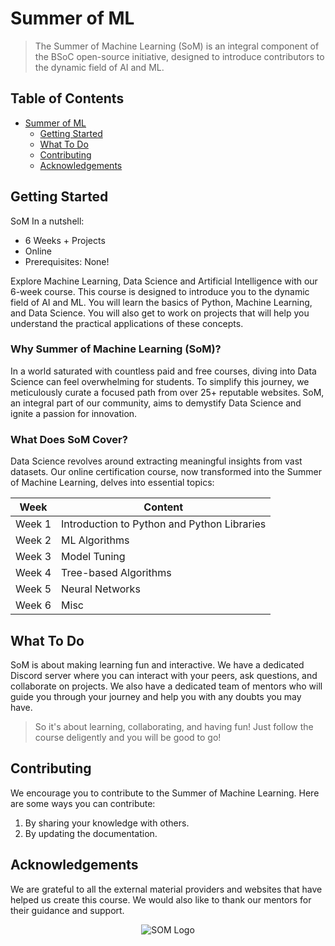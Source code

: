 # Summer of ML
>The Summer of Machine Learning (SoM) is an integral component of the BSoC open-source initiative, designed to introduce contributors to the dynamic field of AI and ML.

## Table of Contents

- [Summer of ML](#summer-of-ml)
  - [Getting Started](#getting-started)
  - [What To Do](#What-to-do)
  - [Contributing](#contributing)
  - [Acknowledgements](#acknowledgements)

## Getting Started

SoM In a nutshell:
  - 6 Weeks + Projects
  - Online
  - Prerequisites: None!

Explore Machine Learning, Data Science and Artificial Intelligence with our 6-week course. This course is designed to introduce you to the dynamic field of AI and ML. You will learn the basics of Python, Machine Learning, and Data Science. You will also get to work on projects that will help you understand the practical applications of these concepts.

### Why Summer of Machine Learning (SoM)?

In a world saturated with countless paid and free courses, diving into Data Science can feel overwhelming for students. To simplify this journey, we meticulously curate a focused path from over 25+ reputable websites. SoM, an integral part of our community, aims to demystify Data Science and ignite a passion for innovation.

### What Does SoM Cover?

Data Science revolves around extracting meaningful insights from vast datasets. Our online certification course, now transformed into the Summer of Machine Learning, delves into essential topics:

| Week | Content |
| ------ | ------ |
| Week 1 | Introduction to Python and Python Libraries |
| Week 2 | ML Algorithms |
| Week 3 | Model Tuning |
| Week 4 | Tree-based Algorithms |
| Week 5 | Neural Networks |
| Week 6 | Misc |

## What To Do

SoM is about making learning fun and interactive. We have a dedicated Discord server where you can interact with your peers, ask questions, and collaborate on projects. We also have a dedicated team of mentors who will guide you through your journey and help you with any doubts you may have.
>So it's about learning, collaborating, and having fun! Just follow the course deligently and you will be good to go!

## Contributing

We encourage you to contribute to the Summer of Machine Learning. Here are some ways you can contribute:

1. By sharing your knowledge with others.
2. By updating the documentation.

## Acknowledgements

We are grateful to all the external material providers and websites that have helped us create this course. We would also like to thank our mentors for their guidance and support.

<p align="center">
  <img src="https://github.com/bsoc-bitbyte/Summer-of-ML/blob/main/logo.png" alt="SOM Logo" />
</p>

